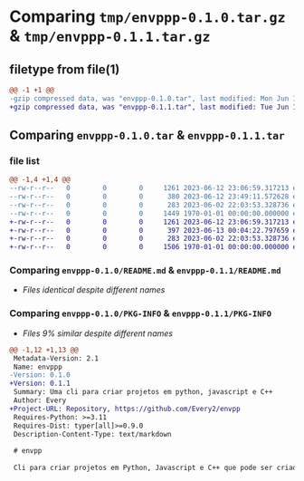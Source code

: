 # Comparing `tmp/envppp-0.1.0.tar.gz` & `tmp/envppp-0.1.1.tar.gz`

## filetype from file(1)

```diff
@@ -1 +1 @@
-gzip compressed data, was "envppp-0.1.0.tar", last modified: Mon Jun 12 23:49:11 2023, max compression
+gzip compressed data, was "envppp-0.1.1.tar", last modified: Tue Jun 13 00:04:22 2023, max compression
```

## Comparing `envppp-0.1.0.tar` & `envppp-0.1.1.tar`

### file list

```diff
@@ -1,4 +1,4 @@
--rw-r--r--   0        0        0     1261 2023-06-12 23:06:59.317213 envppp-0.1.0/README.md
--rw-r--r--   0        0        0      380 2023-06-12 23:49:11.572628 envppp-0.1.0/pyproject.toml
--rw-r--r--   0        0        0      283 2023-06-02 22:03:53.328736 envppp-0.1.0/src/main.py
--rw-r--r--   0        0        0     1449 1970-01-01 00:00:00.000000 envppp-0.1.0/PKG-INFO
+-rw-r--r--   0        0        0     1261 2023-06-12 23:06:59.317213 envppp-0.1.1/README.md
+-rw-r--r--   0        0        0      397 2023-06-13 00:04:22.797659 envppp-0.1.1/pyproject.toml
+-rw-r--r--   0        0        0      283 2023-06-02 22:03:53.328736 envppp-0.1.1/src/main.py
+-rw-r--r--   0        0        0     1506 1970-01-01 00:00:00.000000 envppp-0.1.1/PKG-INFO
```

### Comparing `envppp-0.1.0/README.md` & `envppp-0.1.1/README.md`

 * *Files identical despite different names*

### Comparing `envppp-0.1.0/PKG-INFO` & `envppp-0.1.1/PKG-INFO`

 * *Files 9% similar despite different names*

```diff
@@ -1,12 +1,13 @@
 Metadata-Version: 2.1
 Name: envppp
-Version: 0.1.0
+Version: 0.1.1
 Summary: Uma cli para criar projetos em python, javascript e C++
 Author: Every
+Project-URL: Repository, https://github.com/Every2/envpp
 Requires-Python: >=3.11
 Requires-Dist: typer[all]>=0.9.0
 Description-Content-Type: text/markdown
 
 # envpp
 
 Cli para criar projetos em Python, Javascript e C++ que pode ser criada em qualquer ambiente.
```

